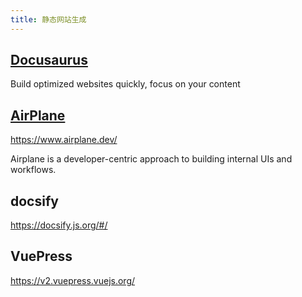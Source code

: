 ```yaml
---
title: 静态网站生成
---
```


## [Docusaurus](https://docusaurus.io/)
Build optimized websites quickly, focus on your content

## [AirPlane](https://www.airplane.dev)
https://www.airplane.dev/

Airplane is a developer-centric approach to building internal UIs and workflows.

## docsify
https://docsify.js.org/#/

## VuePress
https://v2.vuepress.vuejs.org/
